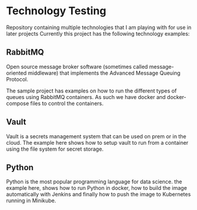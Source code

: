 # Technology Testing

Repository containing multiple technologies that I am playing with for use in later projects
Currently this project has the following technology examples:

## RabbitMQ

Open source message broker software (sometimes called message-oriented middleware) that implements the Advanced Message Queuing Protocol.

The sample project has examples on how to run the different types of queues using RabbitMQ containers. As such we have docker and docker-compose files to control the containers.

## Vault

Vault is a secrets management system  that can be used on prem or in the cloud. The example here shows how to setup  vault to run from a container using the file system for secret storage.

## Python

Python is the most popular programming language for data science. the example here, shows how to run Python in docker, how to build the image automatically with Jenkins and finally how to push the image to Kubernetes running in Minikube.
